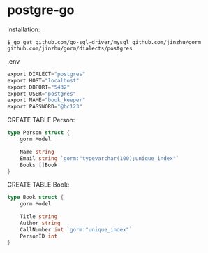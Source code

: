 # postgre-go

installation: 
```shellsession
$ go get github.com/go-sql-driver/mysql github.com/jinzhu/gorm github.com/jinzhu/gorm/dialects/postgres
```

.env
```go
export DIALECT="postgres"
export HOST="localhost"
export DBPORT="5432"
export USER="postgres"
export NAME="book_keeper"
export PASSWORD="@bc123"
```

CREATE TABLE Person: 
```go
type Person struct {
	gorm.Model

	Name string
	Email string `gorm:"typevarchar(100);unique_index"`
	Books []Book
}
```

CREATE TABLE Book: 
```go
type Book struct {
	gorm.Model

	Title string
	Author string
	CallNumber int `gorm:"unique_index"`
	PersonID int
}
```
